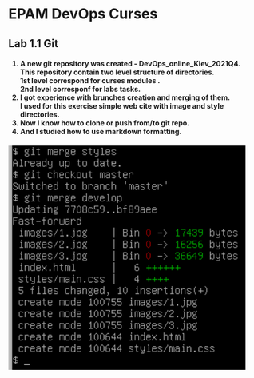 <h1>EPAM DevOps Curses</h1>
<h2>Lab 1.1 Git</h2>
<h4><ol>
<li>A new git repository was created - DevOps_online_Kiev_2021Q4.<br>This repository 
contain two level structure of directories.<br>1st level correspond for curses modules
.<br>2nd level corresponf for labs tasks.
<li>I got experience with brunches creation and merging of them.<br>I used for this exercise 
simple web cite with image and style directories.
<li>Now I know how to clone or push from/to git repo.
<li>And I studied how to use markdown formatting.
</ol><h4>

![test](readme.PNG)
